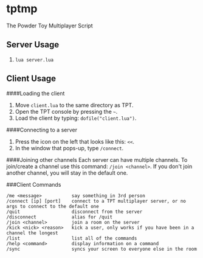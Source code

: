 tptmp
=====

The Powder Toy Multiplayer Script

Server Usage
------------
1. `lua server.lua`

Client Usage
------------

####Loading the client
1. Move `client.lua` to the same directory as TPT.
2. Open the TPT console by pressing the `~`.
3. Load the client by typing: `dofile("client.lua")`.

####Connecting to a server
1. Press the icon on the left that looks like this: `<<`.
2. In the window that pops-up, type `/connect`.

####Joining other channels
Each server can have multiple channels.
To join/create a channel use this command: `/join <channel>`.
If you don't join another channel, you will stay in the default one.

###Client Commands
```
/me <message>           say something in 3rd person
/connect [ip] [port]    connect to a TPT multiplayer server, or no args to connect to the default one
/quit                   disconnect from the server
/disconnect             alias for /quit
/join <channel>         join a room on the server
/kick <nick> <reason>   kick a user, only works if you have been in a channel the longest
/list                   list all of the commands
/help <command>         display information on a command
/sync                   syncs your screen to everyone else in the room
```
